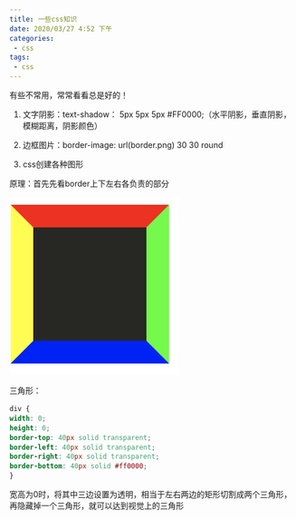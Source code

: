 ```yaml
---
title: 一些css知识
date: 2020/03/27 4:52 下午
categories: 
 - css
tags: 
 - css
---
```

有些不常用，常常看看总是好的！
<!-- more -->

1. 文字阴影：text-shadow： 5px 5px 5px #FF0000;（水平阴影，垂直阴影，模糊距离，阴影颜色）

2. 边框图片：border-image: url(border.png) 30 30 round

3. css创建各种图形

原理：首先先看border上下左右各负责的部分

![border](/css-border.png)

三角形：
````css
div {
width: 0;
height: 0;
border-top: 40px solid transparent;
border-left: 40px solid transparent;
border-right: 40px solid transparent;
border-bottom: 40px solid #ff0000;
}
````

宽高为0时，将其中三边设置为透明，相当于左右两边的矩形切割成两个三角形，再隐藏掉一个三角形，就可以达到视觉上的三角形



